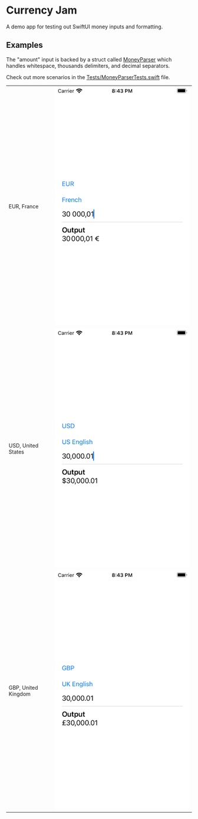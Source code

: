 # Currency Jam

A demo app for testing out SwiftUI money inputs and formatting.

## Examples

The "amount" input is backed by a struct called [MoneyParser](./Shared/MoneyParser.swift) which handles whitespace, thousands delimiters, and decimal separators.

Check out more scenarios in the [Tests/MoneyParserTests.swift](./Tests/MoneyParserTests.swift) file.

|                     |                               |
| ------------------- | ----------------------------- |
| EUR, France         | ![](./Screenshots/eur-fr.png) |
| USD, United States  | ![](./Screenshots/usd-us.png) |
| GBP, United Kingdom | ![](./Screenshots/gbp-gb.png) |
